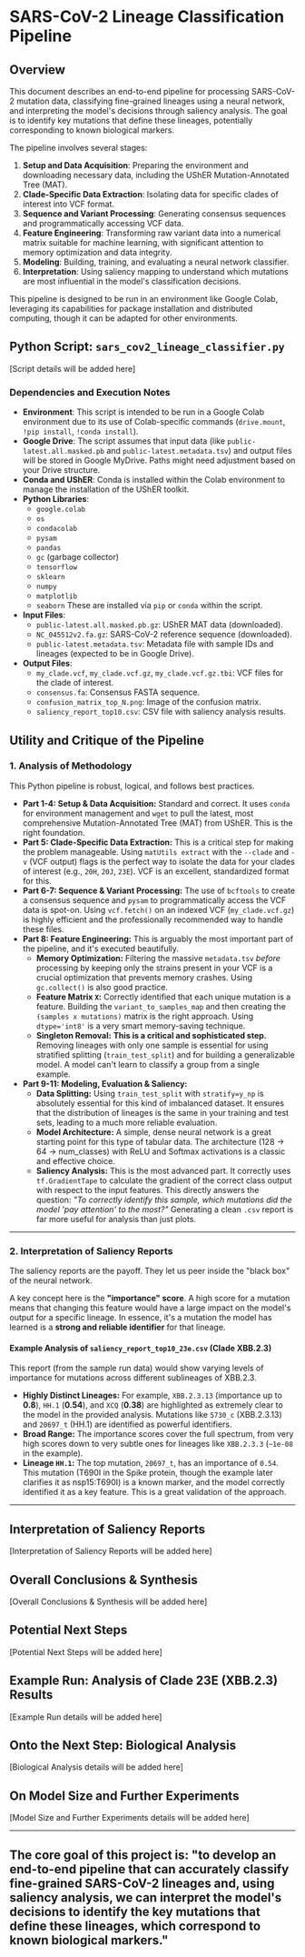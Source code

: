 # SARS-CoV-2 Lineage Classification Pipeline

## Overview
This document describes an end-to-end pipeline for processing SARS-CoV-2 mutation data, classifying fine-grained lineages using a neural network, and interpreting the model's decisions through saliency analysis. The goal is to identify key mutations that define these lineages, potentially corresponding to known biological markers.

The pipeline involves several stages:
1.  **Setup and Data Acquisition**: Preparing the environment and downloading necessary data, including the UShER Mutation-Annotated Tree (MAT).
2.  **Clade-Specific Data Extraction**: Isolating data for specific clades of interest into VCF format.
3.  **Sequence and Variant Processing**: Generating consensus sequences and programmatically accessing VCF data.
4.  **Feature Engineering**: Transforming raw variant data into a numerical matrix suitable for machine learning, with significant attention to memory optimization and data integrity.
5.  **Modeling**: Building, training, and evaluating a neural network classifier.
6.  **Interpretation**: Using saliency mapping to understand which mutations are most influential in the model's classification decisions.

This pipeline is designed to be run in an environment like Google Colab, leveraging its capabilities for package installation and distributed computing, though it can be adapted for other environments.

## Python Script: `sars_cov2_lineage_classifier.py`
[Script details will be added here]

### Dependencies and Execution Notes
*   **Environment**: This script is intended to be run in a Google Colab environment due to its use of Colab-specific commands (`drive.mount`, `!pip install`, `!conda install`).
*   **Google Drive**: The script assumes that input data (like `public-latest.all.masked.pb` and `public-latest.metadata.tsv`) and output files will be stored in Google MyDrive. Paths might need adjustment based on your Drive structure.
*   **Conda and UShER**: Conda is installed within the Colab environment to manage the installation of the UShER toolkit.
*   **Python Libraries**:
    *   `google.colab`
    *   `os`
    *   `condacolab`
    *   `pysam`
    *   `pandas`
    *   `gc` (garbage collector)
    *   `tensorflow`
    *   `sklearn`
    *   `numpy`
    *   `matplotlib`
    *   `seaborn`
    These are installed via `pip` or `conda` within the script.
*   **Input Files**:
    *   `public-latest.all.masked.pb.gz`: UShER MAT data (downloaded).
    *   `NC_045512v2.fa.gz`: SARS-CoV-2 reference sequence (downloaded).
    *   `public-latest.metadata.tsv`: Metadata file with sample IDs and lineages (expected to be in Google Drive).
*   **Output Files**:
    *   `my_clade.vcf`, `my_clade.vcf.gz`, `my_clade.vcf.gz.tbi`: VCF files for the clade of interest.
    *   `consensus.fa`: Consensus FASTA sequence.
    *   `confusion_matrix_top_N.png`: Image of the confusion matrix.
    *   `saliency_report_top10.csv`: CSV file with saliency analysis results.

## Utility and Critique of the Pipeline
### 1. Analysis of Methodology

This Python pipeline is robust, logical, and follows best practices.

*   **Part 1-4: Setup & Data Acquisition:** Standard and correct. It uses `conda` for environment management and `wget` to pull the latest, most comprehensive Mutation-Annotated Tree (MAT) from UShER. This is the right foundation.
*   **Part 5: Clade-Specific Data Extraction:** This is a critical step for making the problem manageable. Using `matUtils extract` with the `--clade` and `-v` (VCF output) flags is the perfect way to isolate the data for your clades of interest (e.g., `20H`, `20J`, `23E`). VCF is an excellent, standardized format for this.
*   **Part 6-7: Sequence & Variant Processing:** The use of `bcftools` to create a consensus sequence and `pysam` to programmatically access the VCF data is spot-on. Using `vcf.fetch()` on an indexed VCF (`my_clade.vcf.gz`) is highly efficient and the professionally recommended way to handle these files.
*   **Part 8: Feature Engineering:** This is arguably the most important part of the pipeline, and it's executed beautifully.
    *   **Memory Optimization:** Filtering the massive `metadata.tsv` *before* processing by keeping only the strains present in your VCF is a crucial optimization that prevents memory crashes. Using `gc.collect()` is also good practice.
    *   **Feature Matrix `X`:** Correctly identified that each unique mutation is a feature. Building the `variant_to_samples_map` and then creating the `(samples x mutations)` matrix is the right approach. Using `dtype='int8'` is a very smart memory-saving technique.
    *   **Singleton Removal:** **This is a critical and sophisticated step.** Removing lineages with only one sample is essential for using stratified splitting (`train_test_split`) and for building a generalizable model. A model can't learn to classify a group from a single example.
*   **Part 9-11: Modeling, Evaluation & Saliency:**
    *   **Data Splitting:** Using `train_test_split` with `stratify=y_np` is absolutely essential for this kind of imbalanced dataset. It ensures that the distribution of lineages is the same in your training and test sets, leading to a much more reliable evaluation.
    *   **Model Architecture:** A simple, dense neural network is a great starting point for this type of tabular data. The architecture (128 -> 64 -> num_classes) with ReLU and Softmax activations is a classic and effective choice.
    *   **Saliency Analysis:** This is the most advanced part. It correctly uses `tf.GradientTape` to calculate the gradient of the correct class output with respect to the input features. This directly answers the question: *"To correctly identify this sample, which mutations did the model 'pay attention' to the most?"* Generating a clean `.csv` report is far more useful for analysis than just plots.

---

### 2. Interpretation of Saliency Reports

The saliency reports are the payoff. They let us peer inside the "black box" of the neural network.

A key concept here is the **"importance" score**. A high score for a mutation means that changing this feature would have a large impact on the model's output for a specific lineage. In essence, it's a mutation the model has learned is a **strong and reliable identifier** for that lineage.

#### Example Analysis of `saliency_report_top10_23e.csv` (Clade XBB.2.3)

This report (from the sample run data) would show varying levels of importance for mutations across different sublineages of XBB.2.3.

*   **Highly Distinct Lineages:** For example, `XBB.2.3.13` (importance up to **0.8**), `HH.1` (**0.54**), and `XCQ` (**0.38**) are highlighted as extremely clear to the model in the provided analysis. Mutations like `5730_c` (XBB.2.3.13) and `20697_t` (HH.1) are identified as powerful identifiers.
*   **Broad Range:** The importance scores cover the full spectrum, from very high scores down to very subtle ones for lineages like `XBB.2.3.3` (`~1e-08` in the example).
*   **Lineage `HH.1`:** The top mutation, `20697_t`, has an importance of `0.54`. This mutation (T690I in the Spike protein, though the example later clarifies it as nsp15:T690I) is a known marker, and the model correctly identified it as a key feature. This is a great validation of the approach.

---

## Interpretation of Saliency Reports
[Interpretation of Saliency Reports will be added here]

## Overall Conclusions & Synthesis
[Overall Conclusions & Synthesis will be added here]

## Potential Next Steps
[Potential Next Steps will be added here]

## Example Run: Analysis of Clade 23E (XBB.2.3) Results
[Example Run details will be added here]

## Onto the Next Step: Biological Analysis
[Biological Analysis details will be added here]

## On Model Size and Further Experiments
[Model Size and Further Experiments details will be added here]

---
**The core goal of this project is:** "to develop an end-to-end pipeline that can accurately classify fine-grained SARS-CoV-2 lineages and, using saliency analysis, we can interpret the model's decisions to identify the key mutations that define these lineages, which correspond to known biological markers."
---
